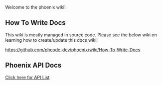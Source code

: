 Welcome to the phoenix wiki!

## How To Write Docs
This wiki is mostly managed in source code. Please see the below wiki on learning how to create/update this docs wiki:

https://github.com/phcode-dev/phoenix/wiki/How-To-Write-Docs

## Phoenix API Docs

[Click here for API List](https://github.com/phcode-dev/phoenix/wiki/GitHub-API-Index)
